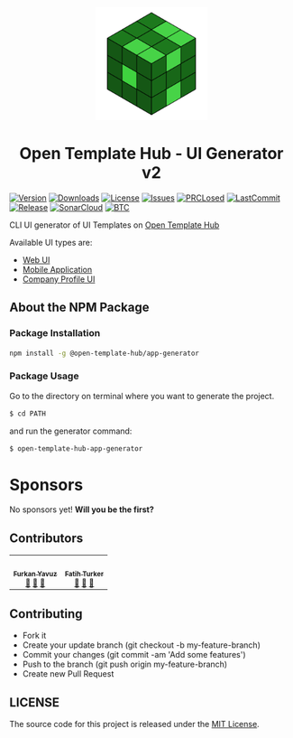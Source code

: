 <p align="center">
  <a href="https://www.linkedin.com/company/open-template-hub">
    <img src="https://github.com/open-template-hub/open-template-hub.github.io/blob/master/assets/logo/brand-logo.png?raw=true" alt="Logo" width=200>
  </a>
</p>

<h1 align="center">
Open Template Hub - UI Generator v2
</h1>

[![Version](https://img.shields.io/npm/v/@open-template-hub/app-generator?color=CB3837&style=for-the-badge&logo=npm)](https://www.npmjs.com/package/@open-template-hub/app-generator)
[![Downloads](https://img.shields.io/npm/dt/@open-template-hub/app-generator?color=CB3837&logo=npm&style=for-the-badge)](https://www.npmjs.com/package/@open-template-hub/app-generator)
[![License](https://img.shields.io/github/license/open-template-hub/app-generator?color=43b043&style=for-the-badge)](LICENSE)
[![Issues](https://img.shields.io/github/issues/open-template-hub/app-generator?color=43b043&style=for-the-badge)](https://github.com/open-template-hub/app-generator/issues)
[![PRCLosed](https://img.shields.io/github/issues-pr-closed-raw/open-template-hub/app-generator?color=43b043&style=for-the-badge)](https://github.com/open-template-hub/app-generator/pulls?q=is%3Apr+is%3Aclosed)
[![LastCommit](https://img.shields.io/github/last-commit/open-template-hub/app-generator?color=43b043&style=for-the-badge)](https://github.com/open-template-hub/app-generator/commits/master)
[![Release](https://img.shields.io/github/release/open-template-hub/app-generator?include_prereleases&color=43b043&style=for-the-badge)](https://github.com/open-template-hub/app-generator/releases)
[![SonarCloud](https://img.shields.io/sonar/quality_gate/open-template-hub_app-generator?server=https%3A%2F%2Fsonarcloud.io&label=Sonar%20Cloud&style=for-the-badge&logo=sonarcloud)](https://sonarcloud.io/dashboard?id=open-template-hub_app-generator)
[![BTC](https://img.shields.io/badge/Donate-BTC-ORANGE?color=F5922F&style=for-the-badge&logo=bitcoin)](https://commerce.coinbase.com/checkout/8313af5f-de48-498d-b2cb-d98819ca7d5e)

CLI UI generator of UI Templates on [Open Template Hub](https://github.com/open-template-hub)

Available UI types are:

* [Web UI](https://github.com/open-template-hub/web-ui-template)
* [Mobile Application](https://github.com/open-template-hub/mobile-ui-template)
* [Company Profile UI](https://github.com/open-template-hub/company-profile-ui-template)

## About the NPM Package

### Package Installation

```sh
npm install -g @open-template-hub/app-generator
```

### Package Usage

Go to the directory on terminal where you want to generate the project.

```sh
$ cd PATH
```

and run the generator command:

```sh
$ open-template-hub-app-generator
```

# Sponsors

No sponsors yet! **Will you be the first?**

## Contributors

<!-- ALL-CONTRIBUTORS-LIST:START - Do not remove or modify this section -->
<!-- prettier-ignore-start -->
<!-- markdownlint-disable -->
<table>
  <tr>
    <td align="center"><a href="https://github.com/furknyavuz"><img src="https://avatars0.githubusercontent.com/u/2248168?s=460&u=435ef6ade0785a7a135ce56cae751fb3ade1d126&v=4" width="100px;" alt=""/><br /><sub><b>Furkan Yavuz</b></sub></a><br /><a href="https://github.com/open-template-hub/app-generator/issues/created_by/furknyavuz" title="Answering Questions">💬</a> <a href="https://github.com/open-template-hub/app-generator/commits?author=furknyavuz" title="Documentation">📖</a> <a href="https://github.com/open-template-hub/app-generator/pulls?q=is%3Apr+reviewed-by%3Afurknyavuz" title="Reviewed Pull Requests">👀</a></td>
    <td align="center"><a href="https://github.com/fatihturker"><img src="https://avatars1.githubusercontent.com/u/2202179?s=460&u=261b1129e7106c067783cb022ab9999aad833bdc&v=4" width="100px;" alt=""/><br /><sub><b>Fatih Turker</b></sub></a><br /><a href="https://github.com/open-template-hub/app-generator/issues/created_by/fatihturker" title="Answering Questions">💬</a> <a href="https://github.com/open-template-hub/app-generator/commits?author=fatihturker" title="Documentation">📖</a> <a href="https://github.com/open-template-hub/app-generator/pulls?q=is%3Apr+reviewed-by%3Afatihturker" title="Reviewed Pull Requests">👀</a></td>
  </tr>
</table>

<!-- markdownlint-enable -->
<!-- prettier-ignore-end -->
<!-- ALL-CONTRIBUTORS-LIST:END -->

## Contributing

* Fork it
* Create your update branch (git checkout -b my-feature-branch)
* Commit your changes (git commit -am 'Add some features')
* Push to the branch (git push origin my-feature-branch)
* Create new Pull Request

## LICENSE

The source code for this project is released under the [MIT License](LICENSE).
